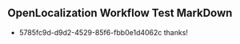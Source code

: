 ## OpenLocalization Workflow Test MarkDown
* 5785fc9d-d9d2-4529-85f6-fbb0e1d4062c thanks!

<!--HONumber=Jul16_HO3-->


